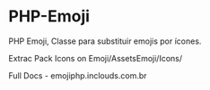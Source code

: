 # PHP-Emoji
PHP Emoji, Classe para substituir emojis por ícones.

Extrac Pack Icons on Emoji/AssetsEmoji/Icons/

Full Docs - emojiphp.inclouds.com.br
